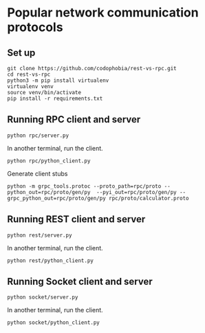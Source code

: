 # Popular network communication protocols

## Set up
```
git clone https://github.com/codophobia/rest-vs-rpc.git
cd rest-vs-rpc
python3 -m pip install virtualenv
virtualenv venv
source venv/bin/activate
pip install -r requirements.txt
```

## Running RPC client and server
```
python rpc/server.py
```
In another terminal, run the client.
```
python rpc/python_client.py
```
Generate client stubs
```
python -m grpc_tools.protoc --proto_path=rpc/proto --python_out=rpc/proto/gen/py  --pyi_out=rpc/proto/gen/py --grpc_python_out=rpc/proto/gen/py rpc/proto/calculator.proto
```

## Running REST client and server
```
python rest/server.py
```
In another terminal, run the client.
```
python rest/python_client.py
```

## Running Socket client and server
```
python socket/server.py
```
In another terminal, run the client.
```
python socket/python_client.py
```



